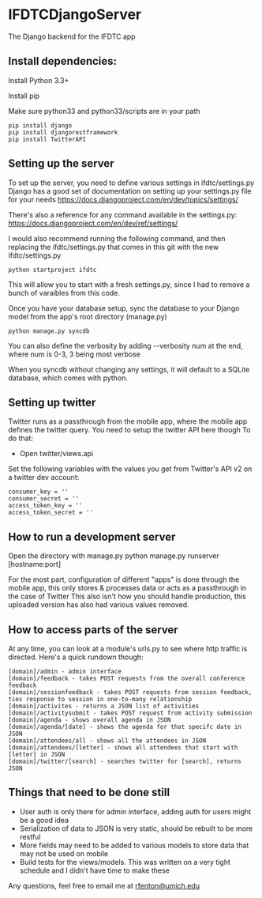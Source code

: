 IFDTCDjangoServer
=================

The Django backend for the IFDTC app

Install dependencies:
---------------------
Install Python 3.3+

Install pip

Make sure python33 and python33/scripts are in your path

	pip install django
	pip install djangorestframework
	pip install TwitterAPI

Setting up the server
---------------------
To set up the server, you need to define various settings in ifdtc/settings.py
Django has a good set of documentation on setting up your settings.py file for your needs
https://docs.djangoproject.com/en/dev/topics/settings/

There's also a reference for any command available in the settings.py:
https://docs.djangoproject.com/en/dev/ref/settings/

I would also recommend running the following command, and then replacing the ifdtc/settings.py that comes in this git with the new ifdtc/settings.py

	python startproject ifdtc
	
This will allow you to start with a fresh settings.py, since I had to remove a bunch of varaibles from this code.

Once you have your database setup, sync the database to your Django model from the app's root directory (manage.py)

	python manage.py syncdb

You can also define the verbosity by adding --verbosity num at the end, where num is 0-3, 3 being most verbose

When you syncdb without changing any settings, it will default to a SQLite database, which comes with python.

Setting up twitter
------------------
Twitter runs as a passthrough from the mobile app, where the mobile app defines the twitter query.  You need to setup the twitter API here though
To do that:

* Open twitter/views.api

Set the following variables with the values you get from Twitter's API v2 on a twitter dev account:

    consumer_key = ''
    consumer_secret = ''
    access_token_key = ''
    access_token_secret = ''
	

How to run a development server
-------------------------------
Open the directory with manage.py
	python manage.py runserver [hostname:port]
	
For the most part, configuration of different "apps" is done through the mobile app, this only stores & processes data or acts as a passthrough in the case of Twitter
This also isn't how you should handle production, this uploaded version has also had various values removed.

How to access parts of the server
---------------------------------
At any time, you can look at a module's urls.py to see where http traffic is directed.  Here's a quick rundown though:

	[domain]/admin - admin interface
	[domain]/feedback - takes POST requests from the overall conference feedback
	[domain]/sessionfeedback - takes POST requests from session feedback, ties response to session in one-to-many relationship
	[domain]/activites - returns a JSON list of activities
	[domain]/activitysubmit - takes POST request from activity submission
	[domain]/agenda - shows overall agenda in JSON
	[domain]/agenda/[date] - shows the agenda for that specifc date in JSON
	[domain]/attendees/all - shows all the attendees in JSON
	[domain]/attendees/[letter] - shows all attendees that start with [letter] in JSON
	[domain]/twitter/[search] - searches twitter for [search], returns JSON
	
	
Things that need to be done still
---------------------------------
* User auth is only there for admin interface, adding auth for users might be a good idea
* Serialization of data to JSON is very static, should be rebuilt to be more restful
* More fields may need to be added to various models to store data that may not be used on mobile
* Build tests for the views/models.  This was written on a very tight schedule and I didn't have time to make these

Any questions, feel free to email me at rfenton@umich.edu

